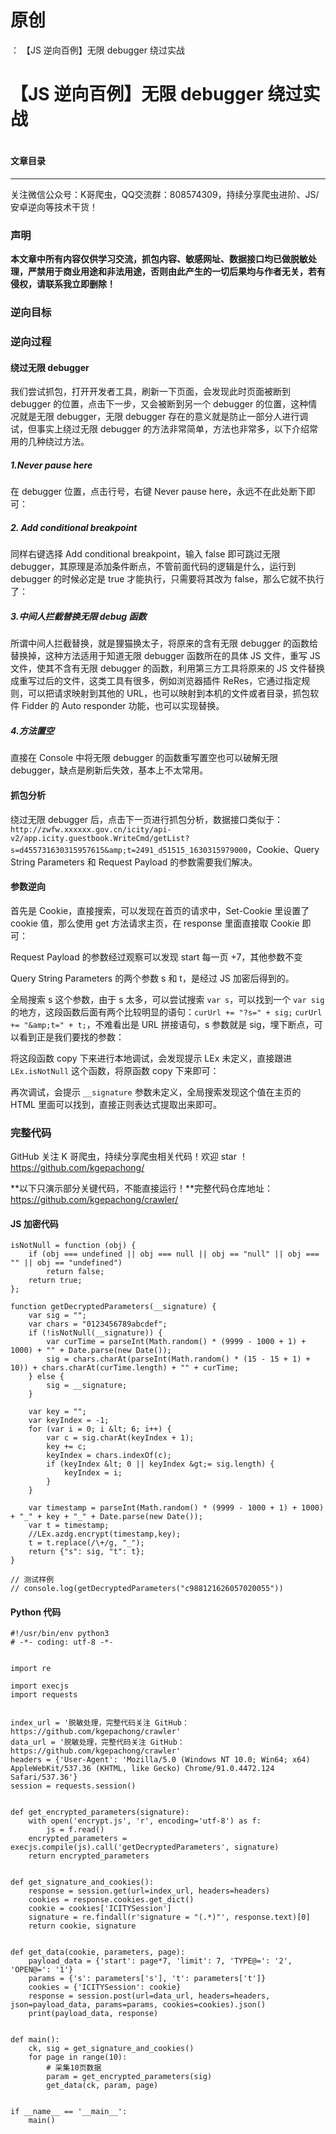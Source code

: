 # 原创
：  【JS 逆向百例】无限 debugger 绕过实战

# 【JS 逆向百例】无限 debugger 绕过实战

<img alt="" src="https://i-blog.csdnimg.cn/blog_migrate/7d4a1d625bf858b90a223fe60c15b735.png#pic_center"/><br/> 

#### 文章目录

---


> 
关注微信公众号：K哥爬虫，QQ交流群：808574309，持续分享爬虫进阶、JS/安卓逆向等技术干货！


### 声明

**本文章中所有内容仅供学习交流，抓包内容、敏感网址、数据接口均已做脱敏处理，严禁用于商业用途和非法用途，否则由此产生的一切后果均与作者无关，若有侵权，请联系我立即删除！**

### 逆向目标

### 逆向过程

#### 绕过无限 debugger

我们尝试抓包，打开开发者工具，刷新一下页面，会发现此时页面被断到 debugger 的位置，点击下一步，又会被断到另一个 debugger 的位置，这种情况就是无限 debugger，无限 debugger 存在的意义就是防止一部分人进行调试，但事实上绕过无限 debugger 的方法非常简单，方法也非常多，以下介绍常用的几种绕过方法。

##### 1.Never pause here

在 debugger 位置，点击行号，右键 Never pause here，永远不在此处断下即可：

##### 2. Add conditional breakpoint

同样右键选择 Add conditional breakpoint，输入 false 即可跳过无限 debugger，其原理是添加条件断点，不管前面代码的逻辑是什么，运行到 debugger 的时候必定是 true 才能执行，只需要将其改为 false，那么它就不执行了：

##### 3.中间人拦截替换无限 debug 函数

所谓中间人拦截替换，就是狸猫换太子，将原来的含有无限 debugger 的函数给替换掉，这种方法适用于知道无限 debugger 函数所在的具体 JS 文件，重写 JS 文件，使其不含有无限 debugger 的函数，利用第三方工具将原来的 JS 文件替换成重写过后的文件，这类工具有很多，例如浏览器插件 ReRes，它通过指定规则，可以把请求映射到其他的 URL，也可以映射到本机的文件或者目录，抓包软件 Fidder 的 Auto responder 功能，也可以实现替换。

##### 4.方法置空

直接在 Console 中将无限 debugger 的函数重写置空也可以破解无限 debugger，缺点是刷新后失效，基本上不太常用。

#### 抓包分析

绕过无限 debugger 后，点击下一页进行抓包分析，数据接口类似于：`http://zwfw.xxxxxx.gov.cn/icity/api-v2/app.icity.guestbook.WriteCmd/getList?s=d455731630315957615&amp;t=2491_d51515_1630315979000`，Cookie、Query String Parameters 和 Request Payload 的参数需要我们解决。

#### 参数逆向

首先是 Cookie，直接搜索，可以发现在首页的请求中，Set-Cookie 里设置了 cookie 值，那么使用 get 方法请求主页，在 response 里面直接取 Cookie 即可：

Request Payload 的参数经过观察可以发现 start 每一页 +7，其他参数不变

Query String Parameters 的两个参数 s 和 t，是经过 JS 加密后得到的。

全局搜索 s 这个参数，由于 s 太多，可以尝试搜索 `var s`，可以找到一个 `var sig` 的地方，这段函数后面有两个比较明显的语句：`curUrl += "?s=" + sig;` `curUrl += "&amp;t=" + t;`，不难看出是 URL 拼接语句，s 参数就是 sig，埋下断点，可以看到正是我们要找的参数：

将这段函数 copy 下来进行本地调试，会发现提示 LEx 未定义，直接跟进 `LEx.isNotNull` 这个函数，将原函数 copy 下来即可：

再次调试，会提示 `__signature` 参数未定义，全局搜索发现这个值在主页的 HTML 里面可以找到，直接正则表达式提取出来即可。

### 完整代码

GitHub 关注 K 哥爬虫，持续分享爬虫相关代码！欢迎 star ！https://github.com/kgepachong/

**以下只演示部分关键代码，不能直接运行！**完整代码仓库地址：https://github.com/kgepachong/crawler/

#### JS 加密代码

```
isNotNull = function (obj) {
    if (obj === undefined || obj === null || obj == "null" || obj === "" || obj == "undefined")
        return false;
    return true;
};

function getDecryptedParameters(__signature) {
    var sig = "";
    var chars = "0123456789abcdef";
    if (!isNotNull(__signature)) {
        var curTime = parseInt(Math.random() * (9999 - 1000 + 1) + 1000) + "" + Date.parse(new Date());
        sig = chars.charAt(parseInt(Math.random() * (15 - 15 + 1) + 10)) + chars.charAt(curTime.length) + "" + curTime;
    } else {
        sig = __signature;
    }

    var key = "";
    var keyIndex = -1;
    for (var i = 0; i &lt; 6; i++) {
        var c = sig.charAt(keyIndex + 1);
        key += c;
        keyIndex = chars.indexOf(c);
        if (keyIndex &lt; 0 || keyIndex &gt;= sig.length) {
            keyIndex = i;
        }
    }

    var timestamp = parseInt(Math.random() * (9999 - 1000 + 1) + 1000) + "_" + key + "_" + Date.parse(new Date());
    var t = timestamp;
    //LEx.azdg.encrypt(timestamp,key);
    t = t.replace(/\+/g, "_");
    return {"s": sig, "t": t};
}

// 测试样例
// console.log(getDecryptedParameters("c988121626057020055"))

```

#### Python 代码

```
#!/usr/bin/env python3
# -*- coding: utf-8 -*-


import re

import execjs
import requests


index_url = '脱敏处理，完整代码关注 GitHub：https://github.com/kgepachong/crawler'
data_url = '脱敏处理，完整代码关注 GitHub：https://github.com/kgepachong/crawler'
headers = {'User-Agent': 'Mozilla/5.0 (Windows NT 10.0; Win64; x64) AppleWebKit/537.36 (KHTML, like Gecko) Chrome/91.0.4472.124 Safari/537.36'}
session = requests.session()


def get_encrypted_parameters(signature):
    with open('encrypt.js', 'r', encoding='utf-8') as f:
        js = f.read()
    encrypted_parameters = execjs.compile(js).call('getDecryptedParameters', signature)
    return encrypted_parameters


def get_signature_and_cookies():
    response = session.get(url=index_url, headers=headers)
    cookies = response.cookies.get_dict()
    cookie = cookies['ICITYSession']
    signature = re.findall(r'signature = "(.*)"', response.text)[0]
    return cookie, signature


def get_data(cookie, parameters, page):
    payload_data = {'start': page*7, 'limit': 7, 'TYPE@=': '2', 'OPEN@=': '1'}
    params = {'s': parameters['s'], 't': parameters['t']}
    cookies = {'ICITYSession': cookie}
    response = session.post(url=data_url, headers=headers, json=payload_data, params=params, cookies=cookies).json()
    print(payload_data, response)


def main():
    ck, sig = get_signature_and_cookies()
    for page in range(10):
        # 采集10页数据
        param = get_encrypted_parameters(sig)
        get_data(ck, param, page)


if __name__ == '__main__':
    main()

```
